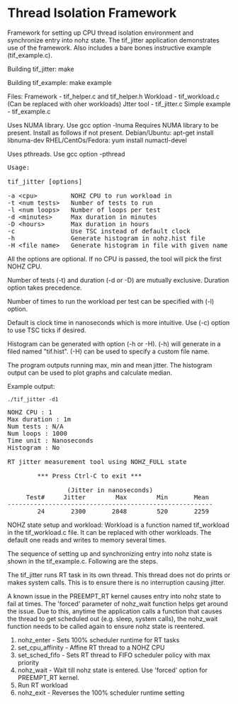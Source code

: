 # Thread Isolation Framework

Framework for setting up CPU thread isolation environment and synchronize entry into
nohz state. The tif_jitter application demonstrates use of the framework. Also includes
a bare bones instructive example (tif_example.c).

Building tif_jitter:
make

Building tif_example:
make example

Files:
Framework - tif_helper.c and tif_helper.h
Workload - tif_workload.c (Can be replaced with oher workloads)
Jtter tool - tif_jitter.c
Simple example - tif_example.c

Uses NUMA library. Use gcc option -lnuma
Requires NUMA library to be present. Install as follows if not present.
Debian/Ubuntu:
apt-get install libnuma-dev
RHEL/CentOs/Fedora:
yum install numactl-devel

Uses pthreads. Use gcc option -pthread

<pre>
Usage:

tif_jitter [options]

-a &lt;cpu&gt;         NOHZ CPU to run workload in
-t &lt;num tests&gt;   Number of tests to run
-l &lt;num loops&gt;   Number of loops per test
-d &lt;minutes&gt;     Max duration in minutes
-D &lt;hours&gt;       Max duration in hours
-c               Use TSC instead of default clock
-h               Generate histogram in nohz.hist file
-H &lt;file name>   Generate histogram in file with given name
</pre>

All the options are optional. If no CPU is passed, the tool will pick the first
NOHZ CPU.

Number of tests (-t) and duration (-d or -D) are mutually exclusive. Duration
option takes precedence.

Number of times to run the workload per test can be specified with (-l) option.

Default is clock time in nanoseconds which is more intuitive. Use (-c) option
to use TSC ticks if desired.

Histogram can be generated with option (-h or -H). (-h) will generate in a
filed named "tif.hist". (-H) can be used to specify a custom file name.

The program outputs running max, min and mean jitter. The histogram output
can be used to plot graphs and calculate median.

Example output:

`./tif_jitter -d1`
<pre>
NOHZ CPU : 1
Max duration : 1m
Num tests : N/A
Num loops : 1000
Time unit : Nanoseconds
Histogram : No

RT jitter measurement tool using NOHZ_FULL state

        *** Press Ctrl-C to exit ***

                (Jitter in nanoseconds)
     Test#     Jitter        Max        Min       Mean
-------------------------------------------------------
        24       2300       2848        520       2259
</pre>

NOHZ state setup and workload:
Workload is a function named tif_workload in the tif_workload.c file.
It can be replaced with other workloads. The default one reads and writes to
memory several times.

The sequence of setting up and synchronizing entry into nohz state is shown
in the tif_example.c. Following are the steps.

The tif_jitter runs RT task in its own thread. This thread does not do prints
or makes system calls. This is to ensure there is no interruption causing
jitter.

A known issue in the PREEMPT_RT kernel causes entry into nohz state to fail at
times. The 'forced' parameter of nohz_wait function helps get around the issue.
Due to this, anytime the application calls a function that causes the thread to get
scheduled out (e.g. sleep, system calls), the nohz_wait function needs to be
called again to ensure nohz state is reentered.

1. nohz_enter - Sets 100% scheduler runtime for RT tasks
2. set_cpu_affinity - Affine RT thread to a NOHZ CPU
3. set_sched_fifo - Sets RT thread to FIFO scheduler policy with max priority
4. nohz_wait - Wait till nohz state is entered. Use 'forced' option for PREEMPT_RT kernel.
5. Run RT workload
6. nohz_exit - Reverses the 100% scheduler runtime setting
